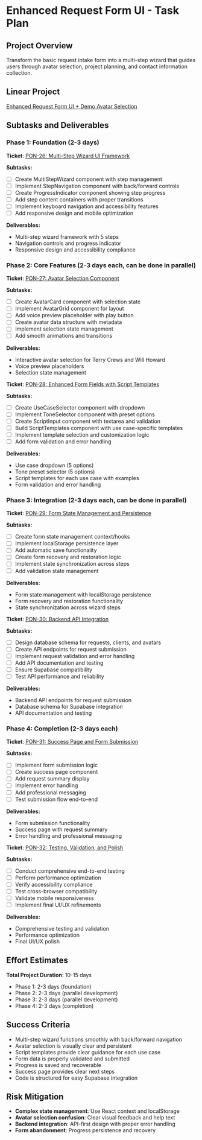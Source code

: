 # Enhanced Request Form UI - Task Plan

## Project Overview
Transform the basic request intake form into a multi-step wizard that guides users through avatar selection, project planning, and contact information collection.

## Linear Project
[Enhanced Request Form UI + Demo Avatar Selection](https://linear.app/metresearch/project/enhanced-request-form-ui-demo-avatar-selection-6324a916e37a)

## Subtasks and Deliverables

### Phase 1: Foundation (2-3 days)
**Ticket**: [PON-26: Multi-Step Wizard UI Framework](https://linear.app/metresearch/issue/PON-26/multi-step-wizard-ui-framework)

**Subtasks:**
- [ ] Create MultiStepWizard component with step management
- [ ] Implement StepNavigation component with back/forward controls
- [ ] Create ProgressIndicator component showing step progress
- [ ] Add step content containers with proper transitions
- [ ] Implement keyboard navigation and accessibility features
- [ ] Add responsive design and mobile optimization

**Deliverables:**
- Multi-step wizard framework with 5 steps
- Navigation controls and progress indicator
- Responsive design and accessibility compliance

### Phase 2: Core Features (2-3 days each, can be done in parallel)

**Ticket**: [PON-27: Avatar Selection Component](https://linear.app/metresearch/issue/PON-27/avatar-selection-component)

**Subtasks:**
- [ ] Create AvatarCard component with selection state
- [ ] Implement AvatarGrid component for layout
- [ ] Add voice preview placeholder with play button
- [ ] Create avatar data structure with metadata
- [ ] Implement selection state management
- [ ] Add smooth animations and transitions

**Deliverables:**
- Interactive avatar selection for Terry Crews and Will Howard
- Voice preview placeholders
- Selection state management

**Ticket**: [PON-28: Enhanced Form Fields with Script Templates](https://linear.app/metresearch/issue/PON-28/enhanced-form-fields-with-script-templates)

**Subtasks:**
- [ ] Create UseCaseSelector component with dropdown
- [ ] Implement ToneSelector component with preset options
- [ ] Create ScriptInput component with textarea and validation
- [ ] Build ScriptTemplates component with use case-specific templates
- [ ] Implement template selection and customization logic
- [ ] Add form validation and error handling

**Deliverables:**
- Use case dropdown (5 options)
- Tone preset selector (5 options)
- Script templates for each use case with examples
- Form validation and error handling

### Phase 3: Integration (2-3 days each, can be done in parallel)

**Ticket**: [PON-29: Form State Management and Persistence](https://linear.app/metresearch/issue/PON-29/form-state-management-and-persistence)

**Subtasks:**
- [ ] Create form state management context/hooks
- [ ] Implement localStorage persistence layer
- [ ] Add automatic save functionality
- [ ] Create form recovery and restoration logic
- [ ] Implement state synchronization across steps
- [ ] Add validation state management

**Deliverables:**
- Form state management with localStorage persistence
- Form recovery and restoration functionality
- State synchronization across wizard steps

**Ticket**: [PON-30: Backend API Integration](https://linear.app/metresearch/issue/PON-30/backend-api-integration)

**Subtasks:**
- [ ] Design database schema for requests, clients, and avatars
- [ ] Create API endpoints for request submission
- [ ] Implement request validation and error handling
- [ ] Add API documentation and testing
- [ ] Ensure Supabase compatibility
- [ ] Test API performance and reliability

**Deliverables:**
- Backend API endpoints for request submission
- Database schema for Supabase integration
- API documentation and testing

### Phase 4: Completion (2-3 days each)

**Ticket**: [PON-31: Success Page and Form Submission](https://linear.app/metresearch/issue/PON-31/success-page-and-form-submission)

**Subtasks:**
- [ ] Implement form submission logic
- [ ] Create success page component
- [ ] Add request summary display
- [ ] Implement error handling
- [ ] Add professional messaging
- [ ] Test submission flow end-to-end

**Deliverables:**
- Form submission functionality
- Success page with request summary
- Error handling and professional messaging

**Ticket**: [PON-32: Testing, Validation, and Polish](https://linear.app/metresearch/issue/PON-32/testing-validation-and-polish)

**Subtasks:**
- [ ] Conduct comprehensive end-to-end testing
- [ ] Perform performance optimization
- [ ] Verify accessibility compliance
- [ ] Test cross-browser compatibility
- [ ] Validate mobile responsiveness
- [ ] Implement final UI/UX refinements

**Deliverables:**
- Comprehensive testing and validation
- Performance optimization
- Final UI/UX polish

## Effort Estimates

**Total Project Duration**: 10-15 days
- Phase 1: 2-3 days (foundation)
- Phase 2: 2-3 days (parallel development)
- Phase 3: 2-3 days (parallel development)
- Phase 4: 2-3 days (completion)

## Success Criteria
- Multi-step wizard functions smoothly with back/forward navigation
- Avatar selection is visually clear and persistent
- Script templates provide clear guidance for each use case
- Form data is properly validated and submitted
- Progress is saved and recoverable
- Success page provides clear next steps
- Code is structured for easy Supabase integration

## Risk Mitigation
- **Complex state management**: Use React context and localStorage
- **Avatar selection confusion**: Clear visual feedback and help text
- **Backend integration**: API-first design with proper error handling
- **Form abandonment**: Progress persistence and recovery 